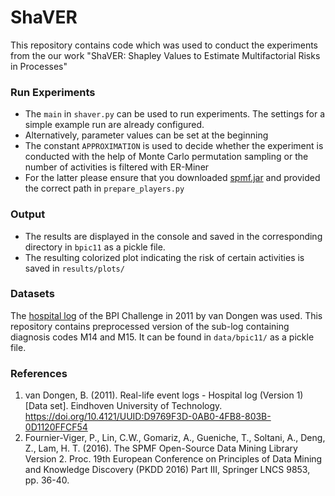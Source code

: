 # ShaVER
This repository contains code which was used to conduct the experiments from the our work 
"ShaVER: Shapley Values to Estimate Multifactorial Risks in Processes"

### Run Experiments
- The `main` in `shaver.py` can be used to run experiments. The settings for a simple example run are already configured.
- Alternatively, parameter values can be set at the beginning
- The constant `APPROXIMATION` is used to decide whether the experiment is conducted with the help of Monte Carlo permutation sampling
or the number of activities is filtered with ER-Miner
- For the latter please ensure that you downloaded [spmf.jar](https://www.philippe-fournier-viger.com/spmf/ERMiner.php) and provided the correct
path in `prepare_players.py`

### Output
- The results are displayed in the console and saved in the corresponding directory in `bpic11` as a pickle file. 
- The resulting colorized plot indicating the risk of certain activities is saved in `results/plots/` 

### Datasets
The [hospital log](https://data.4tu.nl/articles/Real-life_event_logs_-_Hospital_log/12716513) of the BPI Challenge in 2011 by van Dongen was used.
This repository contains preprocessed version of the sub-log containing diagnosis codes M14 and M15. It can be found in `data/bpic11/` as a pickle file.

### References
1. van Dongen, B. (2011). Real-life event logs - Hospital log (Version 1) [Data set]. Eindhoven University of Technology. https://doi.org/10.4121/UUID:D9769F3D-0AB0-4FB8-803B-0D1120FFCF54
2. Fournier-Viger, P., Lin, C.W., Gomariz, A., Gueniche, T., Soltani, A., Deng, Z., Lam, H. T. (2016). The SPMF Open-Source Data Mining Library Version 2. Proc. 19th European Conference on Principles of Data Mining and Knowledge Discovery (PKDD 2016) Part III, Springer LNCS 9853,  pp. 36-40.